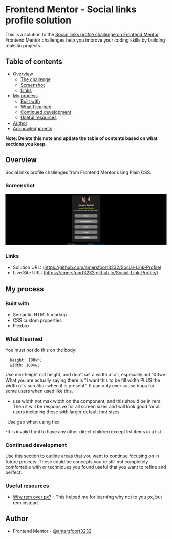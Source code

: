 # Frontend Mentor - Social links profile solution

This is a solution to the [Social links profile challenge on Frontend Mentor](https://www.frontendmentor.io/challenges/social-links-profile-UG32l9m6dQ). Frontend Mentor challenges help you improve your coding skills by building realistic projects. 

## Table of contents

- [Overview](#overview)
  - [The challenge](#the-challenge)
  - [Screenshot](#screenshot)
  - [Links](#links)
- [My process](#my-process)
  - [Built with](#built-with)
  - [What I learned](#what-i-learned)
  - [Continued development](#continued-development)
  - [Useful resources](#useful-resources)
- [Author](#author)
- [Acknowledgments](#acknowledgments)

**Note: Delete this note and update the table of contents based on what sections you keep.**

## Overview

Social links profile challenges from Frontend Mentor using Plain CSS.

### Screenshot

![sample screenshot](./assets/screenshot.png)

### Links

- Solution URL: (https://github.com/amersfoort3232/Social-Link-Profile)
- Live Site URL: (https://amersfoort3232.github.io/Social-Link-Profile/)

## My process

### Built with

- Semantic HTML5 markup
- CSS custom properties
- Flexbox

### What I learned

You must not do this on the body:

```
  height: 100vh;
  width: 100vw;
```

Use min-height not height, and don't set a width at all, especially not 100wv. What you are actually saying there is "I want this to be fill width PLUS the width of s scrollbar when it is present". It can only ever cause bugs for some users when used like this.

- use width not max width on the component, and this should be in rem. Then it will be responsive for all screen sizes and will look good for all users including those with larger default font sizes

-Use gap when using flex

-It is invalid html to have any other direct children except list items in a list

### Continued development

Use this section to outline areas that you want to continue focusing on in future projects. These could be concepts you're still not completely comfortable with or techniques you found useful that you want to refine and perfect.

### Useful resources

- [Why rem over px?](https://fedmentor.dev/posts/font-size-px/) - This helped me for learning why not to you px, but rem instead.


## Author

- Frontend Mentor - [@amersfoort3232](https://www.frontendmentor.io/profile/amersfoort3232)

